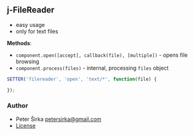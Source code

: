 ## j-FileReader

- easy usage
- only for text files

__Methods__:
- `component.open([accept], callback(file), [multiple])` - opens file browsing
- `component.process(files)` - internal, processing `files` object

```javascript
SETTER('filereader', 'open', 'text/*', function(file) {

});
```

### Author

- Peter Širka <petersirka@gmail.com>
- [License](https://www.totaljs.com/license/)